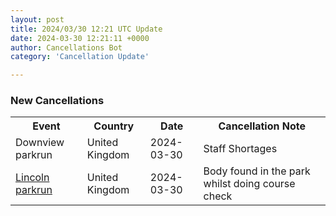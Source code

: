 ```yaml
---
layout: post
title: 2024/03/30 12:21 UTC Update
date: 2024-03-30 12:21:11 +0000
author: Cancellations Bot
category: 'Cancellation Update'

---
```


<h3>New Cancellations</h3>
<div class='hscrollable'>
<table style='width: 100%'>
    <tr>
        <th>Event</th>
        <th>Country</th>
        <th>Date</th>
        <th>Cancellation Note</th>
    </tr>
    <tr>
        <td>Downview parkrun</td>
        <td>United Kingdom</td>
        <td>2024-03-30</td>
        <td>Staff Shortages</td>
    </tr>
    <tr>
        <td><a href="https://www.parkrun.org.uk/lincoln">Lincoln parkrun</a></td>
        <td>United Kingdom</td>
        <td>2024-03-30</td>
        <td>Body found in the park whilst doing course check</td>
    </tr>
</table>
</div>
